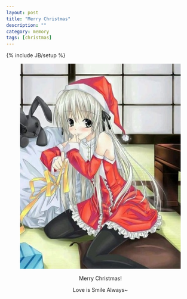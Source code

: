 ```yaml
---
layout: post
title: "Merry Christmas"
description: ""
category: memory 
tags: [christmas]
---
```

{% include JB/setup %}


<div align="center">

<img src="/media/pic/sora.jpg" /> 
<br />
<p>
Merry Christmas!
<br />

Love is Smile Always~
<br />
</p>
</div>